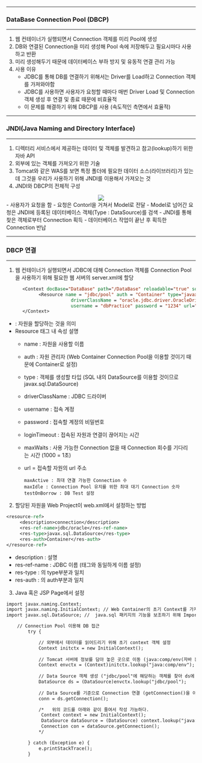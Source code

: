 -----
### DataBase Connection Pool (DBCP)
-----
1. 웹 컨테이너가 실행되면서 Connection 객체를 미리 Pool에 생성
2. DB와 연결된 Connection을 미리 생성해 Pool 속에 저장해두고 필요시마다 사용하고 반환
3. 미리 생성해두기 때문에 데이터베이스 부하 방지 및 유동적 연결 관리 가능
4. 사용 이유
   - JDBC를 통해 DB를 연결하기 위해서는 Driver를 Load하고 Connection 객체를 가져와야함
   - JDBC를 사용하면 사용자가 요청할 때마다 매번 Driver Load 및 Connection 객체 생성 후 연결 및 종료 때문에 비효율적
   - 이 문제를 해결하기 위해 DBCP를 사용 (속도적인 측면에서 효율적)

-----
### JNDI(Java Naming and Directory Interface)
-----
1. 디렉터리 서비스에서 제공하는 데이터 및 객체를 발견하고 참고(lookup)하기 위한 자바 API
2. 외부에 있는 객체를 가져오기 위한 기술
3. Tomcat와 같은 WAS를 보면 특정 폴더에 필요한 데이터 소스(라이브러리)가 있는데 그것을 우리가 사용하기 위해 JNDI를 이용해서 가져오는 것
4. JNDI와 DBCP의 전체적 구성
<div align = "center">
<img src = "https://github.com/sooyounghan/Web/assets/34672301/39fa8ccb-d54e-43d8-8af9-7a5f10560dd7">
</div>
  - 사용자가 요청을 함
  - 요청은 Contorl을 거쳐서 Model로 전달
  - Model로 넘어간 요청은 JNDI에 등록된 데이터베이스 객체(Type : DataSource)를 검색
  - JNDI를 통해 찾은 객체로부터 Connection 획득
  - 데이터베이스 작업이 끝난 후 획득한 Connection 반납
  
-----
### DBCP 연결
-----
1. 웹 컨테이너가 실행되면서 JDBC에 대해 Connection 객체를 Connection Pool을 사용하기 위해 필요한 웹 서버의 server.xml에 할당
```jsp
      <Context docBase="DataBase" path="/DataBase" reloadable="true" source="org.eclipse.jst.jee.server:DataBase">
      		<Resource name = "jdbc/pool" auth = "Container" type="javax.sql.DataSource"
      					driverClassName = "oracle.jdbc.driver.OracleDriver" loginTimeout = "10" maxWaits = "5000"
      					username = "dbPractice" password = "1234" url="jdbc:oracle:thin:@localhost:1521:xe"/>   			
      </Context>
```
  - <Resource></Resoure> : 자원을 할당하는 것을 의미
  - Resource 태그 내 속성 설명
    + name : 자원을 사용할 이름
    + auth : 자원 관리자 (Web Container Connection Pool을 이용할 것이기 때문에 Container로 설정)
    + type : 객체를 생성할 타입 (SQL 내의 DataSource를 이용할 것이므로 javax.sql.DataSource)
    + driverClassName : JDBC 드라이버
    + username : 접속 계정
    + password : 접속할 계정의 비밀번호
    + loginTimeout : 접속된 자원과 연결이 끊어지는 시간
    + maxWaits : 사용 가능한 Connection 없을 때 Connection 회수를 기다리는 시간 (1000 = 1초)
    + url = 접속할 자원의 url 주소

          maxActive : 최대 연결 가능한 Connection 수
          maxIdle : Connection Pool 유지를 위한 최대 대기 Connection 숫자
          testOnBorrow : DB Test 설정

2. 할당된 자원을 Web Project이 web.xml에서 설정하는 방법
```jsp
<resource-ref>
     <description>connection</description>
     <res-ref-name>jdbc/oracle</res-ref-name>
     <res-type>javax.sql.DataSource</res-type>
     <res-auth>Container</res-auth>
</resource-ref>
```

  - description : 설명
  - res-ref-name : JDBC 이름 (<Resource>태그와 동일하게 이름 설정)
  - res-type : <Resource>의 type부분과 일치
  - res-auth : <Resource>의 auth부분과 일치

    
3. Java 혹은 JSP Page에서 설정
```jsp
import javax.naming.Context; 
import javax.naming.InitialContext; // Web Container의 초기 Context를 가져오기 위해 Import
import javax.sql.DataSource; //  java.sql 패키지의 기능을 보조하기 위해 Import

	// Connection Pool 이용해 DB 접근
		try {

			// 외부에서 데이터를 읽어드리기 위해 초기 context 객체 설정
			Context initctx = new InitialContext();
			
			// Tomcat 서버에 정보를 담아 놓은 곳으로 이동 (java:comp/env(자바 환경 설정 변수)에 해당하는 객체를 찾아 envctx에 연결)
			Context envctx = (Context)initctx.lookup("java:comp/env");
			
			// Data Source 객체 생성 ("jdbc/pool"에 해당하는 객체를 찾아 ds에 연결)
			DataSource ds = (DataSource)envctx.lookup("jdbc/pool");
			
			// Data Source를 기준으로 Connection 연결 (getConnection()을 이용해 Connection Poo로부터 Connection 객체를 얻어 연결)
			conn = ds.getConnection();

            /*   위의 코드를 아래와 같이 줄여서 작성 가능하다.
             Context context = new InitialContext();
             DataSource dataSource = (DataSource) context.lookup("java:comp/env/jdbc/oracle");
             Connection con = dataSource.getConnection();
            */

		} catch (Exception e) {
			e.printStackTrace();
		}
```




   
